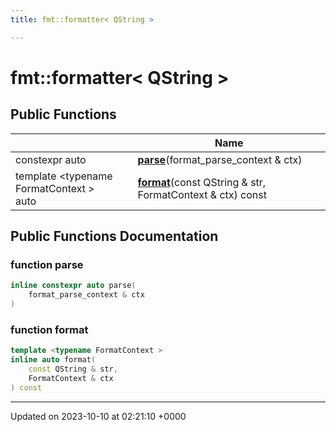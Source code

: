 ```yaml
---
title: fmt::formatter< QString >

---
```


# fmt::formatter< QString >





## Public Functions

|                | Name           |
| -------------- | -------------- |
| constexpr auto | **[parse](../Classes/structfmt_1_1formatter_3_01QString_01_4.md#function-parse)**(format_parse_context & ctx) |
| template <typename FormatContext \> <br>auto | **[format](../Classes/structfmt_1_1formatter_3_01QString_01_4.md#function-format)**(const QString & str, FormatContext & ctx) const |

## Public Functions Documentation

### function parse

```cpp
inline constexpr auto parse(
    format_parse_context & ctx
)
```


### function format

```cpp
template <typename FormatContext >
inline auto format(
    const QString & str,
    FormatContext & ctx
) const
```


-------------------------------

Updated on 2023-10-10 at 02:21:10 +0000
